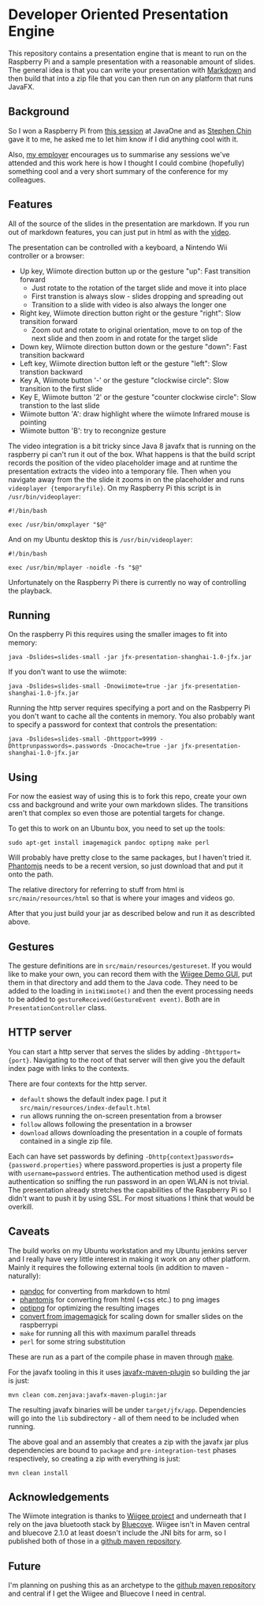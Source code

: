 # Developer Oriented Presentation Engine #

This repository contains a presentation engine that is meant to run on the Raspberry Pi and a sample
presentation with a reasonable amount of slides. The general idea is that you can write your presentation
with [Markdown](https://github.com/adam-p/markdown-here/wiki/Markdown-Cheatsheet) and then build that into
a zip file that you can then run on any platform that runs JavaFX.


## Background ##

So I won a Raspberry Pi from [this session](https://oraclecn.activeevents.com/connect/sessionDetail.ww?SESSION_ID=2231)
at JavaOne and as [Stephen Chin](http://steveonjava.com/) gave it to me, he asked me to let him know if I did 
anything cool with it.

Also, [my employer](http://nitorcreations.com) encourages us to summarise any sessions we've attended and this work
here is how I thought I could combine (hopefully) something cool and a very short summary of the conference for my 
colleagues.

## Features ##

All of the source of the slides in the presentation are markdown. If you run out of markdown features, you can just
put in html as with the [video](src/main/resources/markdown/36_oracle_event.md).

The presentation can be controlled with a keyboard, a Nintendo Wii controller or a browser:

* Up key, Wiimote direction button up or the gesture "up": Fast transition forward
    * Just rotate to the rotation of the target slide and move it into place
    * First transtion is always slow - slides dropping and spreading out
    * Transition to a slide with video is also always the longer one
* Right key, Wiimote direction button right or the gesture "right": Slow transition forward
    * Zoom out and rotate to original orientation, move to on top of the next slide and then zoom in and rotate for the target slide
* Down key, Wiimote direction button down or the gesture "down": Fast transition backward
* Left key, Wiimote direction button left or the gesture "left": Slow transtion backward
* Key A, Wiimote button '-' or the gesture "clockwise circle": Slow transition to the first slide
* Key E, Wiimote button '2' or the gesture "counter clockwise circle": Slow transtion to the last slide
* Wiimote button 'A': draw highlight where the wiimote Infrared mouse is pointing
* Wiimote button 'B': try to recongnize gesture

The video integration is a bit tricky since Java 8 javafx that is running on the raspberry pi can't
run it out of the box. What happens is that the build script records the position of the video placeholder image
and at runtime the presentation extracts the video into a temporary file. Then when you navigate away from the the slide
it zooms in on the placeholder and runs ```videoplayer {temporaryfile}```. 
On my Raspberry Pi this script is in ```/usr/bin/videoplayer```:

```
#!/bin/bash

exec /usr/bin/omxplayer "$@"
```

And on my Ubuntu desktop this is ```/usr/bin/videoplayer```:

```
#!/bin/bash

exec /usr/bin/mplayer -noidle -fs "$@"
```

Unfortunately on the Raspberry Pi there is currently no way of controlling the playback.

## Running ##

On the raspberry Pi this requires using the smaller images to fit into memory:

```
java -Dslides=slides-small -jar jfx-presentation-shanghai-1.0-jfx.jar
```

If you don't want to use the wiimote:

```
java -Dslides=slides-small -Dnowiimote=true -jar jfx-presentation-shanghai-1.0-jfx.jar
```

Running the http server requires specifying a port and on the Rasbperry Pi you don't want to
cache all the contents in memory. You also probably want to specify a password for context that
controls the presentation:

```
java -Dslides=slides-small -Dhttpport=9999 -Dhttprunpasswords=.passwords -Dnocache=true -jar jfx-presentation-shanghai-1.0-jfx.jar
```


## Using ##

For now the easiest way of using this is to fork this repo, create your own css and background and write your own
markdown slides. The transitions aren't that complex so even those are potential targets for change.

To get this to work on an Ubuntu box, you need to set up the tools:

```
sudo apt-get install imagemagick pandoc optipng make perl
```

Will probably have pretty close to the same packages, but I haven't tried it. [Phantomjs](http://phantomjs.org/) needs 
to be a recent version, so just download that and put it onto the path.

The relative directory for referring to stuff from html is ```src/main/resources/html``` so that is where your images
and videos go.

After that you just build your jar as described below and run it as describted above.

## Gestures ##

The gesture definitions are in ```src/main/resources/gestureset```. If you would like to make your own, you
can record them with the [Wiigee Demo GUI](http://www.wiigee.org/download/download.html), put them in that
directory and add them to the Java code. They need to be added to the loading in ```initWiimote()``` and
then the event processing needs to be added to ```gestureReceived(GestureEvent event)```. Both are in ```PresentationController```
class.

## HTTP server ##

You can start a http server that serves the slides by adding ```-Dhttpport={port}```. Navigating to the root of that
server will then give you the default index page with links to the contexts.

There are four contexts for the http server. 
 * ```default``` shows the default index page. I put it ```src/main/resources/index-default.html```
 * ```run``` allows running the on-screen presentation from a browser
 * ```follow``` allows following the presentation in a browser
 * ```download``` allows downloading the presentation in a couple of formats contained in a single zip file.

Each can have set passwords by defining ```-Dhttp{context}passwords={password.properties}``` where password.properties is just
a property file with ```username=password``` entries. The authentication method used is digest authentication so sniffing the
run password in an open WLAN is not trivial. The presentation already stretches the capabilities of the Raspberry Pi so I didn't
want to push it by using SSL. For most situations I think that would be overkill.

	
## Caveats ##

The build works on my Ubuntu workstation and my Ubuntu jenkins server and I really have very little interest in making
it work on any other platform. Mainly it requires the following external tools (in addition to maven - naturally):

 * [pandoc](http://johnmacfarlane.net/pandoc/) for converting from markdown to html
 * [phantomjs](http://phantomjs.org/) for converting from html (+css etc.) to png images
 * [optipng](http://optipng.sourceforge.net/) for optimizing the resulting images
 * [convert from imagemagick](http://www.imagemagick.org/) for scaling down for smaller slides on the raspberrypi
 * ```make``` for running all this with maximum parallel threads
 * ```perl``` for some string substitution

These are run as a part of the compile phase in maven through [make](Makefile). 

For the javafx tooling in this it uses [javafx-maven-plugin](http://zenjava.com/javafx/maven/)
so building the jar is just:

```
mvn clean com.zenjava:javafx-maven-plugin:jar
```

The resulting javafx binaries will be under ```target/jfx/app```. Dependencies will go into the ```lib``` subdirectory -
all of them need to be included when running.

The above goal and an assembly that creates a zip with the javafx jar plus dependencies are bound to ```package``` and
```pre-integration-test``` phases respectively, so creating a zip with everything is just:

```
mvn clean install
```


## Acknowledgements ##

The Wiimote integration is thanks to [Wiigee project](http://www.wiigee.org/) and underneath that I rely on the java
bluetooth stack by [Bluecove](http://bluecove.org/). Wiigee isn't in Maven central and bluecove 2.1.0 at least doesn't
include the JNI bits for arm, so I published both of those in a [github maven repository](https://github.com/NitorCreations/maven-repository).

## Future ##

I'm planning on pushing this as an archetype to the [github maven repository](https://github.com/NitorCreations/maven-repository)
and central if I get the Wiigee and Bluecove I need in central.


